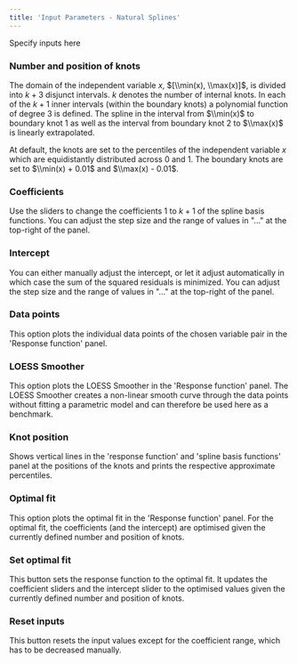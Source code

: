 ```yaml
---
title: 'Input Parameters - Natural Splines'
---
```


Specify inputs here

### Number and position of knots 

The domain of the independent variable $x$, $[\\min(x), \\max(x)]$, is divided into $k+3$ disjunct intervals. $k$ denotes the number of internal knots. In each of the $k+1$ inner intervals (within the boundary knots) a polynomial function of degree 3 is defined. The spline in the interval from $\\min(x)$ to boundary knot 1 as well as the interval from boundary knot 2 to $\\max(x)$ is linearly extrapolated.

At default, the knots are set to the percentiles of the independent variable $x$ which are equidistantly distributed across 0 and 1. The boundary knots are set to $\\min(x) + 0.01$ and $\\max(x) - 0.01$.

### Coefficients 

Use the sliders to change the coefficients $1$ to $k+1$ of the spline basis functions. 
You can adjust the step size and the range of values in "..." at the top-right of the panel. 

### Intercept 

You can either manually adjust the intercept, or let it adjust automatically in which case the sum of the squared residuals is minimized.
You can adjust the step size and the range of values in "..." at the top-right of the panel.

### Data points 

This option plots the individual data points of the chosen variable pair in the 'Response function' panel.

### LOESS Smoother 

This option plots the LOESS Smoother in the 'Response function' panel.
The LOESS Smoother creates a non-linear smooth curve through the data points without fitting a parametric model and can therefore be used here as a benchmark.

### Knot position 

Shows vertical lines in the 'response function' and 'spline basis functions' panel at the positions of the knots and prints the respective approximate percentiles. 

### Optimal fit 

This option plots the optimal fit in the 'Response function' panel. For the optimal fit, the coefficients (and the intercept) are optimised given the currently defined number and position of knots.

### Set optimal fit

This button sets the response function to the optimal fit. It updates the coefficient sliders and the intercept slider to the optimised values given the currently defined number and position of knots.

### Reset inputs 

This button resets the input values except for the coefficient range, which has to be decreased manually.